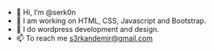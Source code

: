 - 👋 Hi, I’m @serk0n
- 👀 I am working on HTML, CSS, Javascript and Bootstrap.
- 🌱 I do wordpress development and design.
- 📫 To reach me s3rkandemir@gmail.com


<!---
serk0n/serk0n is a ✨ special ✨ repository because its `README.md` (this file) appears on your GitHub profile.
You can click the Preview link to take a look at your changes.
--->
